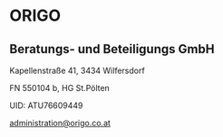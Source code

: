 # ORIGO
## Beratungs- und Beteiligungs GmbH

Kapellenstraße 41, 3434 Wilfersdorf

FN 550104 b, HG St.Pölten

UID: ATU76609449

administration@origo.co.at
